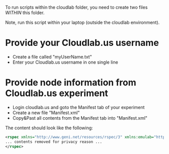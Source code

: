 To run scripts within the cloudlab folder, you need to create two files *WITHIN* this folder.

Note, run this script within your laptop (outside the cloudlab environment).

# Provide your Cloudlab.us username 
- Create a file called "myUserName.txt"
- Enter your Cloudlab.us username in one single line

# Provide node information from Cloudlab.us experiment
- Login cloudlab.us and goto the Manifest tab of your experiment
- Create a new file "Manifest.xml"
- Copy&Past all contents from the Manifest tab into "Manifest.xml"

The content should look like the following:
```xml
<rspec xmlns="http://www.geni.net/resources/rspec/3" xmlns:emulab="http://www.protogeni.net/resources/rspec/ext/emulab/1" xmlns:tour="http://www.protogeni.net/resources/rspec/ext/apt-tour/1" xmlns:jacks="http://www.protogeni.net/resources/rspec/ext/jacks/1" xmlns:xsi="http://www.w3.org/2001/XMLSchema-instance" xsi:schemaLocation="http://www.geni.net/resources/rspec/3    http://www.geni.net/resources/rspec/3/request.xsd" type="request">
... contents removed for privacy reason ...
</rspec>

```
